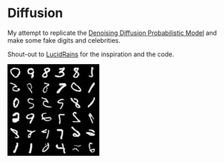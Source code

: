 # Diffusion

My attempt to replicate the [Denoising Diffusion Probabilistic Model](https://arxiv.org/abs/2006.11239) and make some fake digits and celebrities.

Shout-out to [LucidRains](https://github.com/lucidrains/denoising-diffusion-pytorch) for the inspiration and the code.

![fake digits](results/sample-272.png)